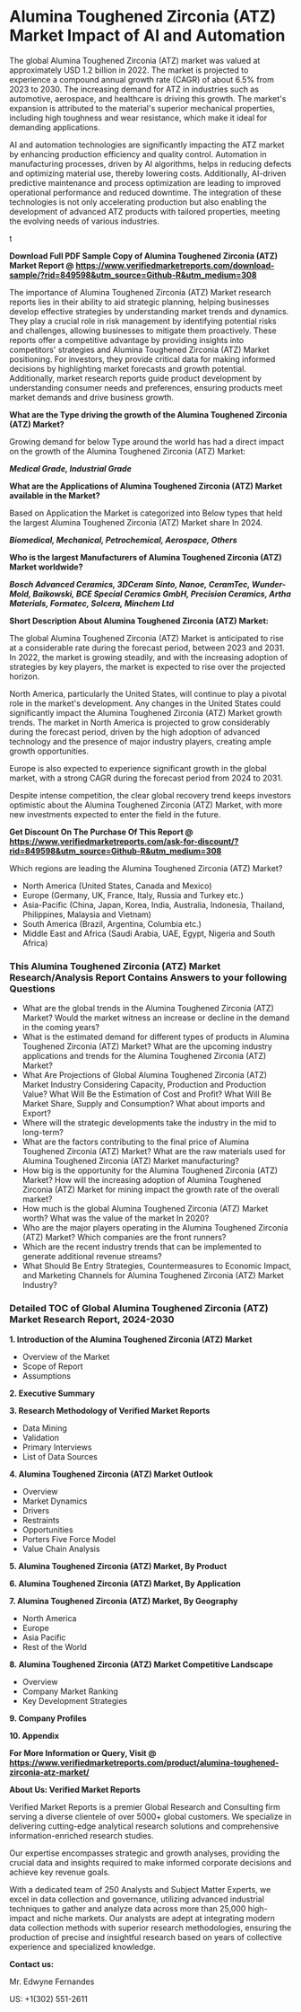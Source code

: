 <meta name="title" content="Global Alumina Toughened Zirconia (ATZ) Market Impact of AI and Automation"><meta name="description" content="The global Alumina Toughened Zirconia (ATZ) market was valued at approximately USD 1.2 billion in 2022. The market is projected to experience a compound annual growth "><meta name="title" content="Alumina Toughened Zirconia (ATZ) Market Size, Share, Scope, Trends, Growth, Opportunities, Analysis, Forecast"><h1>Alumina Toughened Zirconia (ATZ) Market Impact of AI and Automation</h1><p>The global Alumina Toughened Zirconia (ATZ) market was valued at approximately USD 1.2 billion in 2022. The market is projected to experience a compound annual growth rate (CAGR) of about 6.5% from 2023 to 2030. The increasing demand for ATZ in industries such as automotive, aerospace, and healthcare is driving this growth. The market's expansion is attributed to the material's superior mechanical properties, including high toughness and wear resistance, which make it ideal for demanding applications.</p><p>AI and automation technologies are significantly impacting the ATZ market by enhancing production efficiency and quality control. Automation in manufacturing processes, driven by AI algorithms, helps in reducing defects and optimizing material use, thereby lowering costs. Additionally, AI-driven predictive maintenance and process optimization are leading to improved operational performance and reduced downtime. The integration of these technologies is not only accelerating production but also enabling the development of advanced ATZ products with tailored properties, meeting the evolving needs of various industries.</p>t</p><p id="" class=""><strong>Download Full PDF Sample Copy of Alumina Toughened Zirconia (ATZ) Market Report @ <a href="https://www.verifiedmarketreports.com/download-sample/?rid=849598&utm_source=Github-R&utm_medium=308" target="_blank">https://www.verifiedmarketreports.com/download-sample/?rid=849598&utm_source=Github-R&utm_medium=308</a></strong></p><p>The importance of&nbsp;Alumina Toughened Zirconia (ATZ) Market research reports lies in their ability to aid strategic planning, helping businesses develop effective strategies by understanding market trends and dynamics. They play a crucial role in risk management by identifying potential risks and challenges, allowing businesses to mitigate them proactively. These reports offer a competitive advantage by providing insights into competitors' strategies and Alumina Toughened Zirconia (ATZ) Market positioning. For investors, they provide critical data for making informed decisions by highlighting market forecasts and growth potential. Additionally, market research reports guide product development by understanding consumer needs and preferences, ensuring products meet market demands and drive business growth.</p><p><strong>What are the&nbsp;Type driving the growth of the Alumina Toughened Zirconia (ATZ) Market?</strong></p><p id="" class="">Growing demand for below Type around the world has had a direct impact on the growth of the Alumina Toughened Zirconia (ATZ) Market:</p><em><strong>Medical Grade, Industrial Grade</strong></em></p><strong>What are the&nbsp;Applications&nbsp;of Alumina Toughened Zirconia (ATZ) Market available in the Market?</strong></p><p id="" class="">Based on Application the Market is categorized into Below types that held the largest Alumina Toughened Zirconia (ATZ) Market share In 2024.</p><em><strong>Biomedical, Mechanical, Petrochemical, Aerospace, Others</strong></em></p><strong>Who is the largest Manufacturers of Alumina Toughened Zirconia (ATZ) Market worldwide?</strong></p><p><em><strong>Bosch Advanced Ceramics, 3DCeram Sinto, Nanoe, CeramTec, Wunder-Mold, Baikowski, BCE Special Ceramics GmbH, Precision Ceramics, Artha Materials, Formatec, Solcera, Minchem Ltd</strong></em></p><p id="" class=""><strong>Short Description About Alumina Toughened Zirconia (ATZ) Market:</strong></p><p>The global Alumina Toughened Zirconia (ATZ) Market is anticipated to rise at a considerable rate during the forecast period, between 2023 and 2031. In 2022, the market is growing steadily, and with the increasing adoption of strategies by key players, the market is expected to rise over the projected horizon.</p><p>North America, particularly the United States, will continue to play a pivotal role in the market's development. Any changes in the United States could significantly impact the Alumina Toughened Zirconia (ATZ) Market growth trends. The market in North America is projected to grow considerably during the forecast period, driven by the high adoption of advanced technology and the presence of major industry players, creating ample growth opportunities.</p><p>Europe is also expected to experience significant growth in the global market, with a strong CAGR during the forecast period from 2024 to 2031.</p><p>Despite intense competition, the clear global recovery trend keeps investors optimistic about the Alumina Toughened Zirconia (ATZ) Market, with more new investments expected to enter the field in the future.</p><p id="" class=""><strong>Get Discount On The Purchase Of This Report @ <a href="https://www.verifiedmarketreports.com/ask-for-discount/?rid=849598&utm_source=Github-R&utm_medium=308" target="_blank">https://www.verifiedmarketreports.com/ask-for-discount/?rid=849598&utm_source=Github-R&utm_medium=308</a></strong></p>Which regions are leading the Alumina Toughened Zirconia (ATZ) Market?</p><ul><li>North America (United States, Canada and Mexico)</li><li>Europe (Germany, UK, France, Italy, Russia and Turkey etc.)</li><li>Asia-Pacific (China, Japan, Korea, India, Australia, Indonesia, Thailand, Philippines, Malaysia and Vietnam)</li><li>South America (Brazil, Argentina, Columbia etc.)</li><li>Middle East and Africa (Saudi Arabia, UAE, Egypt, Nigeria and South Africa)</li></ul><h3 id="" class="">This Alumina Toughened Zirconia (ATZ) Market Research/Analysis Report Contains Answers to your following Questions</h3><ul><li>What are the global trends in the Alumina Toughened Zirconia (ATZ) Market? Would the market witness an increase or decline in the demand in the coming years?</li><li>What is the estimated demand for different types of products in Alumina Toughened Zirconia (ATZ) Market? What are the upcoming industry applications and trends for the Alumina Toughened Zirconia (ATZ) Market?</li><li>What Are Projections of Global Alumina Toughened Zirconia (ATZ) Market Industry Considering Capacity, Production and Production Value? What Will Be the Estimation of Cost and Profit? What Will Be Market Share, Supply and Consumption? What about imports and Export?</li><li>Where will the strategic developments take the industry in the mid to long-term?</li><li>What are the factors contributing to the final price of Alumina Toughened Zirconia (ATZ) Market? What are the raw materials used for Alumina Toughened Zirconia (ATZ) Market manufacturing?</li><li>How big is the opportunity for the Alumina Toughened Zirconia (ATZ) Market? How will the increasing adoption of Alumina Toughened Zirconia (ATZ) Market for mining impact the growth rate of the overall market?</li><li>How much is the global Alumina Toughened Zirconia (ATZ) Market worth? What was the value of the market In 2020?</li><li>Who are the major players operating in the Alumina Toughened Zirconia (ATZ) Market? Which companies are the front runners?</li><li>Which are the recent industry trends that can be implemented to generate additional revenue streams?</li><li>What Should Be Entry Strategies, Countermeasures to Economic Impact, and Marketing Channels for Alumina Toughened Zirconia (ATZ) Market Industry?</li></ul><h3 id="" class="">Detailed TOC of Global Alumina Toughened Zirconia (ATZ) Market Research Report, 2024-2030</h3><p id="" class=""><strong>1. Introduction of the Alumina Toughened Zirconia (ATZ) Market</strong></p><ul><li>Overview of the Market</li><li>Scope of Report</li><li>Assumptions</li></ul><p id="" class=""><strong>2. Executive Summary</strong></p><p id="" class=""><strong>3. Research Methodology of Verified Market Reports</strong></p><ul><li>Data Mining</li><li>Validation</li><li>Primary Interviews</li><li>List of Data Sources</li></ul><p id="" class=""><strong>4. Alumina Toughened Zirconia (ATZ) Market Outlook</strong></p><ul><li>Overview</li><li>Market Dynamics</li><li>Drivers</li><li>Restraints</li><li>Opportunities</li><li>Porters Five Force Model</li><li>Value Chain Analysis</li></ul><p id="" class=""><strong>5. Alumina Toughened Zirconia (ATZ) Market, By Product</strong></p><p id="" class=""><strong>6. Alumina Toughened Zirconia (ATZ) Market, By Application</strong></p><p id="" class=""><strong>7. Alumina Toughened Zirconia (ATZ) Market, By Geography</strong></p><ul><li>North America</li><li>Europe</li><li>Asia Pacific</li><li>Rest of the World</li></ul><p id="" class=""><strong>8. Alumina Toughened Zirconia (ATZ) Market Competitive Landscape</strong></p><ul><li>Overview</li><li>Company Market Ranking</li><li>Key Development Strategies</li></ul><p id="" class=""><strong>9. Company Profiles</strong></p><p id="" class=""><strong>10. Appendix</strong></p><p id="" class=""><strong>For More Information or Query, Visit @ <a href="https://www.verifiedmarketreports.com/product/alumina-toughened-zirconia-atz-market/" target="_blank">https://www.verifiedmarketreports.com/product/alumina-toughened-zirconia-atz-market/</a></strong></p><p id="" class=""><strong>About Us: Verified Market Reports</strong></p><p id="" class="">Verified Market Reports is a premier Global Research and Consulting firm serving a diverse clientele of over 5000+ global customers. We specialize in delivering cutting-edge analytical research solutions and comprehensive information-enriched research studies.</p><p id="" class="">Our expertise encompasses strategic and growth analyses, providing the crucial data and insights required to make informed corporate decisions and achieve key revenue goals.</p><p id="" class="">With a dedicated team of 250 Analysts and Subject Matter Experts, we excel in data collection and governance, utilizing advanced industrial techniques to gather and analyze data across more than 25,000 high-impact and niche markets. Our analysts are adept at integrating modern data collection methods with superior research methodologies, ensuring the production of precise and insightful research based on years of collective experience and specialized knowledge.</p><p id="" class=""><strong>Contact us:</strong></p><p id="" class="">Mr. Edwyne Fernandes</p><p id="" class="">US: +1(302) 551-2611</p>
